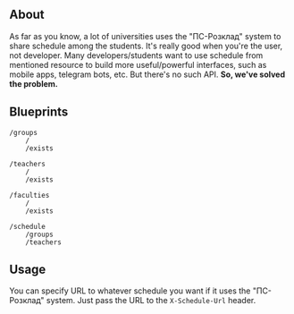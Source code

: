 ## About
As far as you know, a lot of universities uses the "ПС-Розклад" system to share schedule among the students.
It's really good when you're the user, not developer. Many developers/students want to use schedule from mentioned 
resource to build more useful/powerful interfaces, such as mobile apps, telegram bots, etc.
But there's no such API. **So, we've solved the problem.**

## Blueprints
```
/groups
    /
    /exists

/teachers
    /
    /exists

/faculties
    /
    /exists

/schedule
    /groups
    /teachers
```

## Usage
You can specify URL to whatever schedule you want if it uses the "ПС-Розклад" system. 
Just pass the URL to the `X-Schedule-Url` header.